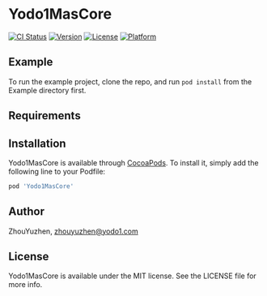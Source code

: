# Yodo1MasCore

[![CI Status](https://img.shields.io/travis/yodo1/Yodo1MasCore.svg?style=flat)](https://travis-ci.org/yodo1/Yodo1MasCore)
[![Version](https://img.shields.io/cocoapods/v/Yodo1MasCore.svg?style=flat)](https://cocoapods.org/pods/Yodo1MasCore)
[![License](https://img.shields.io/cocoapods/l/Yodo1MasCore.svg?style=flat)](https://cocoapods.org/pods/Yodo1MasCore)
[![Platform](https://img.shields.io/cocoapods/p/Yodo1MasCore.svg?style=flat)](https://cocoapods.org/pods/Yodo1MasCore)

## Example

To run the example project, clone the repo, and run `pod install` from the Example directory first.

## Requirements

## Installation

Yodo1MasCore is available through [CocoaPods](https://cocoapods.org). To install
it, simply add the following line to your Podfile:

```ruby
pod 'Yodo1MasCore'
```

## Author

ZhouYuzhen, zhouyuzhen@yodo1.com

## License

Yodo1MasCore is available under the MIT license. See the LICENSE file for more info.
